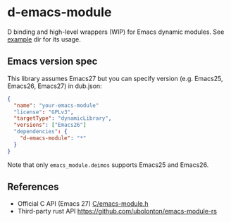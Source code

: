 # d-emacs-module

D binding and high-level wrappers (WIP) for Emacs dynamic modules.
See [example](example) dir for its usage.

## Emacs version spec

This library assumes Emacs27 but you can specify version (e.g. Emacs25, Emacs26, Emacs27) in dub.json:

```json
{
  "name": "your-emacs-module"
  "license": "GPLv3",
  "targetType": "dynamicLibrary",
  "versions": ["Emacs26"]
  "dependencies": {
    "d-emacs-module": "*"
  }
}
```

Note that only `emacs_module.deimos` supports Emacs25 and Emacs26.

## References

- Official C API (Emacs 27) [C/emacs-module.h](C/emacs-module.h)
- Third-party rust API https://github.com/ubolonton/emacs-module-rs
